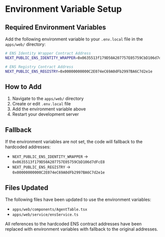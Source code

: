 # Environment Variable Setup

## Required Environment Variables

Add the following environment variable to your `.env.local` file in the `apps/web/` directory:

```bash
# ENS Identity Wrapper Contract Address
NEXT_PUBLIC_ENS_IDENTITY_WRAPPER=0x0635513f179D50A207757E05759CbD106d7dFcE8

# ENS Registry Contract Address
NEXT_PUBLIC_ENS_REGISTRY=0x00000000000C2E074eC69A0dFb2997BA6C7d2e1e
```

## How to Add

1. Navigate to the `apps/web/` directory
2. Create or edit `.env.local` file
3. Add the environment variable above
4. Restart your development server

## Fallback

If the environment variables are not set, the code will fallback to the hardcoded addresses:
- `NEXT_PUBLIC_ENS_IDENTITY_WRAPPER` → `0x0635513f179D50A207757E05759CbD106d7dFcE8`
- `NEXT_PUBLIC_ENS_REGISTRY` → `0x00000000000C2E074eC69A0dFb2997BA6C7d2e1e`

## Files Updated

The following files have been updated to use the environment variables:

- `apps/web/components/AgentTable.tsx`
- `apps/web/service/ensService.ts`

All references to the hardcoded ENS contract addresses have been replaced with environment variables with fallback to the original addresses.
